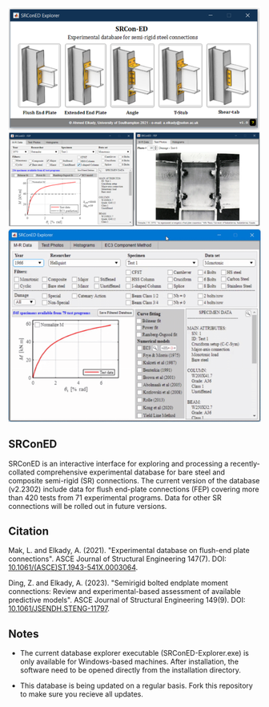 <p align="center">
  <img width="600" src="misc\Screenshot.png" alt="SRConED Explorer">
  <img src="misc\SRConED-gif.gif" alt="animated">
</p>

## SRConED
SRConED is an interactive interface for exploring and processing a recently-collated comprehensive experimental database for bare steel and composite semi-rigid (SR) connections. The current version of the database (v2.2302) include data for flush end-plate connections (FEP) covering more than 420 tests from 71 experimental programs. Data for other SR connections will be rolled out in future versions.

## Citation
Mak, L. and Elkady, A. (2021). "Experimental database on flush-end plate connections". ASCE Journal of Structural Engineering 147(7). DOI: [10.1061/(ASCE)ST.1943-541X.0003064](https://ascelibrary.org/doi/abs/10.1061/%28ASCE%29ST.1943-541X.0003064).

Ding, Z. and Elkady, A. (2023). "Semirigid bolted endplate moment connections: Review and experimental-based assessment of available predictive models". ASCE Journal of Structural Engineering 149(9). DOI: [10.1061/JSENDH.STENG-11797](https://doi.org/10.1061/JSENDH.STENG-11797).

## Notes
* The current database explorer executable (SRConED-Explorer.exe) is only available for Windows-based machines. After installation, the software need to be opened directly from the installation directory.

* This database is being updated on a regular basis. Fork this repository to make sure you recieve all updates.

